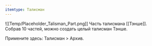 ```yaml
---
itemtype: Талисман
---
```

![[Temp/Placeholder_Talisman_Part.png]]
Часть талисмана [[Тэнше]]. Собрав 10 частей, можно создать целый талисман Тэнше.

Примените здесь: Талисман > Архив.
